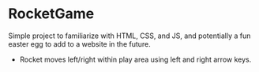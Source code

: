 # RocketGame
Simple project to familiarize with HTML, CSS, and JS, and potentially a fun easter egg to add to a website in the future. 

- Rocket moves left/right within play area using left and right arrow keys.
